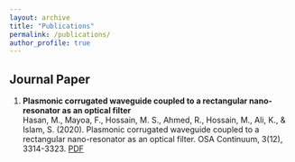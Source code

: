 ```yaml
---
layout: archive
title: "Publications"
permalink: /publications/
author_profile: true
---
```


Journal Paper
-------------
1. **Plasmonic corrugated waveguide coupled to a rectangular nano-resonator as an optical filter**  
	Hasan, M., Mayoa, F., Hossain, M. S., Ahmed, R., Hossain, M., Ali, K., & Islam, S. (2020). Plasmonic corrugated waveguide coupled to a rectangular nano-resonator as an optical filter. OSA Continuum, 3(12), 3314-3323. [PDF](https://www.osapublishing.org/DirectPDFAccess/EDDFCFCE-774A-450A-860076B6F7C08192_442807/osac-3-12-3314.pdf?da=1&id=442807&seq=0&mobile=no)
